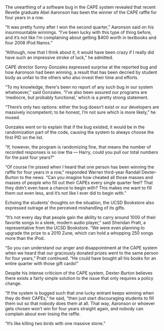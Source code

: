 The unearthing of a software bug in the CAPE system revealed that recent Revelle graduate Abel Aaronson has been the winner of the CAPE raffle for four years in a row.

“It was pretty funny after I won the second quarter,” Aaronson said on his insurmountable winnings. “I’ve been lucky with this type of thing before, and it’s not like I’m complaining about getting $400 worth in textbooks and four 2008 iPod Nanos.”

“Although, now that I think about it, it would have been crazy if I really did have such an impressive stroke of luck,” he admitted.

CAPE director Sonny Gonzales expressed surprise at the reported bug and how Aaronson had been winning, a result that has been decried by student body as unfair to the others who also invest their time and efforts.

“To my knowledge, there's been no report of any such bug in our system whatsoever,” said Gonzales. “I’ve also been assured our programs are ‘mediocre, but probably functional,’ which is a pretty strong statement.

“There’s only two options: either the bug doesn’t exist or our developers are massively incompetent; to be honest, I’m not sure which is more likely,” he mused.

Gonzales went on to explain that if the bug existed, it would be in the randomization part of the code, causing the system to always choose the first PID on the list.

“If, however, the program is randomizing fine, that means the number of recorded responses is so low tha — Harry, could you pull our total numbers for the past four years?”

“Of course I’m pissed when I heard that one person has been winning the raffle for four years in a row,” responded Warren third-year Randall Dexter-Burton to the news. “Can you imagine how cheated all those masses and masses of people who fill out their CAPEs every single quarter feel? That they didn’t even have a chance to begin with? This makes me want to fill them out even less, and it’s not like I ever did to begin with.”

Echoing the students’ thoughts on the situation, the UCSD Bookstore also expressed outrage at the perceived mishandling of its gifts.

“It’s not every day that people gain the ability to carry around 1000 of their favorite songs in a sleek, modern audio player,” said Sheridan Pratt, a representative from the UCSD Bookstore. “We were even planning to upgrade the prize to a 2010 Zune, which can hold a whopping 250 songs more than the iPod.

“So you can understand our anger and disappointment at the CAPE system when we heard that our graciously donated prizes went to the same person for four years,” Pratt continued. “He could have bought all his books for an entire quarter with those gift cards!”

Despite his intense criticism of the CAPE system, Dexter-Burton believes there exists a fairly simple solution to the issue that only requires a policy change.

“If the system is bugged such that one lucky entrant keeps winning when they do their CAPEs,” he said, “then just start discouraging students to fill them out so that nobody does them at all. That way, Aaronson or whoever gets chosen won’t win for four years straight again, and nobody can complain about ever losing the raffle.

“It’s like killing two birds with one massive stone.”
